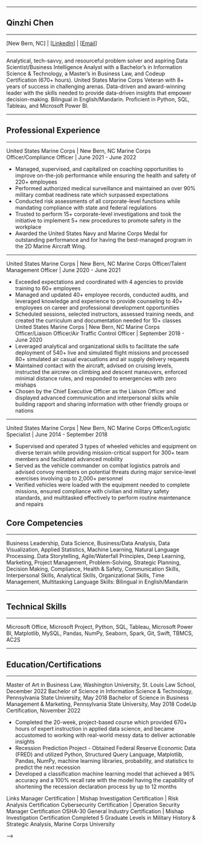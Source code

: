 ___
## Qinzhi Chen
***
[New Bern, NC] | [[LinkedIn](https://www.linkedin.com/in/qinzhi-chen/)] | [[Email](qinzhichen@ymail.com)] 
___
Analytical, tech-savvy, and resourceful problem solver and aspiring Data Scientist/Business Intelligence Analyst with a Bachelor’s in Information Science & Technology, a Master’s in Business Law, and Codeup Certification (670+ hours). United States Marine Corps Veteran with 8+ years of success in challenging arenas. Data-driven and award-winning leader with the skills needed to provide data-driven insights that empower decision-making. Bilingual in English/Mandarin. Proficient in Python, SQL, Tableau, and Microsoft Power BI. 
***
## Professional Experience 
___
United States Marine Corps | New Bern, NC 
Marine Corps Officer/Compliance Officer | June 2021 - June 2022
  -	Managed, supervised, and capitalized on coaching opportunities to improve on-the-job performance while ensuring the health and safety of 220+ employees
  -	Performed authorized medical surveillance and maintained an over 90% military combat readiness rate which surpassed expectations
  -	Conducted risk assessments of all corporate-level functions while mandating compliance with state and federal regulations 
  -	Trusted to perform 15+ corporate-level investigations and took the initiative to implement 5+ new procedures to promote safety in the workplace
  -	Awarded the United States Navy and Marine Corps Medal for outstanding performance and for having the best-managed program in the 2D Marine Aircraft Wing. 
___
United States Marine Corps | New Bern, NC 
Marine Corps Officer/Talent Management Officer | June 2020 - June 2021
  -	Exceeded expectations and coordinated with 4 agencies to provide training to 60+ employees
  -	Managed and updated 40+ employee records, conducted audits, and leveraged knowledge and experience to provide counseling to 40+ employees on career and professional development opportunities
  -	Scheduled sessions, selected instructors, assessed training needs, and created the curriculum and documentation needed for 10+ classes 
  United States Marine Corps | New Bern, NC 
  Marine Corps Officer/Liaison Officer/Air Traffic Control Officer | September 2018 - June 2020
  -	Leveraged analytical and organizational skills to facilitate the safe deployment of 540+ live and simulated flight missions and processed 80+ simulated air casual evacuations and air supply delivery requests
  -	Maintained contact with the aircraft, advised on cruising levels, instructed the aircrew on climbing and descent maneuvers, enforced minimal distance rules, and responded to emergencies with zero mishaps
  -	Chosen by the Chief Executive Officer as the Liaison Officer and displayed advanced communication and interpersonal skills while building rapport and sharing information with other friendly groups or nations 
___
United States Marine Corps | New Bern, NC 
Marine Corps Officer/Logistic Specialist | June 2014 - September 2018 
  - Supervised and operated 3 types of wheeled vehicles and equipment on diverse terrain while providing mission-critical support for 300+ team members and facilitated advanced mobility
  -	Served as the vehicle commander on combat logistics patrols and advised convoy members on potential threats during major service-level exercises involving up to 2,000+ personnel 
  -	Verified vehicles were loaded with the equipment needed to complete missions, ensured compliance with civilian and military safety standards, and multitasked effectively to perform routine maintenance and repairs
## Core Competencies 
___
Business Leadership, Data Science, Business/Data Analysis, Data Visualization, Applied Statistics, Machine Learning, Natural Language Processing. Data Storytelling, Agile/Waterfall Principles, Deep Learning, Marketing, Project Management, Problem-Solving, Strategic Planning, Decision Making, Compliance, Health & Safety, Communication Skills, Interpersonal Skills, Analytical Skills, Organizational Skills, Time Management, Multitasking Language Skills: Bilingual in English/Mandarin
***
## Technical Skills 
___
Microsoft Office, Microsoft Project, Python, SQL, Tableau, Microsoft Power BI, Matplotlib, MySQL, Pandas, NumPy, Seaborn, Spark, Git, Swift, TBMCS, AC2S 
***
## Education/Certifications 
___
Master of Art in Business Law, Washington University, St. Louis Law School, December 2022
Bachelor of Science in Information Science & Technology, Pennsylvania State University, May 2018
Bachelor of Science in Business Management & Marketing, Pennsylvania State University, May 2018
CodeUp Certification, November 2022
  -	Completed the 20-week, project-based course which provided 670+ hours of expert instruction in applied data science, and became accustomed to working with real-world messy data to deliver actionable insights 
  -	Recession Prediction Project - Obtained Federal Reserve Economic Data (FRED) and utilized Python, Structured Query Language, Matplotlib, Pandas, NumPy, machine learning libraries, probability, and statistics to predict the next recession 
  -	Developed a classification machine learning model that achieved a 96% accuracy and a 100% recall rate with the model having the capability of shortening the recession declaration process by up to 12 months 
  
Links Manager Certification | Mishap Investigation Certification | Risk Analysis Certification 
Cybersecurity Certification | Operation Security Manager Certification 
OSHA-30 General Industry Certification | Mishap Investigation Certification 
Completed 5 Graduate Levels in Military History & Strategic Analysis, Marine Corps University 

-->
